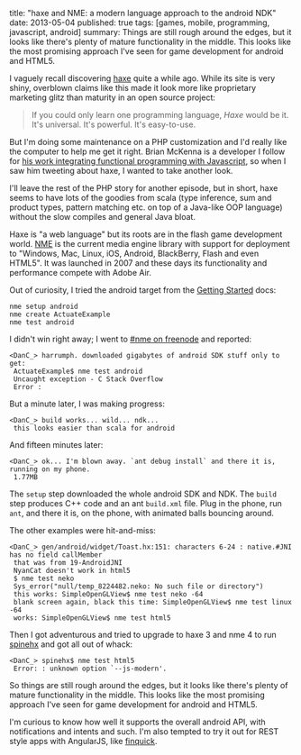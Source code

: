 title: "haxe and NME: a modern language approach to the android NDK"
date: 2013-05-04
published: true
tags: [games, mobile, programming, javascript, android]
summary: Things are still rough around the edges, but it looks like
  there's plenty of mature functionality in the middle. This looks
  like the most promising approach I've seen for game development for
  android and HTML5.

I vaguely recall discovering <a href="http://haxe.org/">haxe</a> quite
a while ago. While its site is very shiny, overblown claims like this
made it look more like proprietary marketing glitz than maturity in
an open source project:

> If you could only learn one programming language, <em>Haxe</em> would be it.
> It's universal. It's powerful. It's easy-to-use.

But I'm doing some maintenance on a PHP customization and I'd really
like the computer to help me get it right. Brian McKenna is a
developer I follow for <a href="http://brianmckenna.org/blog/">his
work integrating functional programming with Javascript</a>, so when I
saw him tweeting about haxe, I wanted to take another look.

I'll leave the rest of the PHP story for another episode, but in
short, haxe seems to have lots of the goodies from scala (type
inference, sum and product types, pattern matching etc. on top of a
Java-like OOP language) without the slow compiles and general Java
bloat.

Haxe is "a web language" but its roots are in the flash game
development world. <a href="http://www.nme.io/">NME</a> is the current
media engine library with support for deployment to "Windows, Mac,
Linux, iOS, Android, BlackBerry, Flash and even HTML5".  It was
launched in 2007 and these days its functionality and performance
compete with Adobe Air.

Out of curiosity, I tried the android target from the
<a href="http://www.nme.io/developer/documentation/getting-started/">
Getting Started</a> docs:

    nme setup android
    nme create ActuateExample
    nme test android

I didn't win right away; I went to <a
href="http://www.nme.io/community/irc/">#nme on freenode</a> and
reported:

    <DanC_> harrumph. downloaded gigabytes of android SDK stuff only to get:
     ActuateExample$ nme test android
     Uncaught exception - C Stack Overflow
     Error : 

But a minute later, I was making progress:

    <DanC_> build works... wild... ndk...
     this looks easier than scala for android

And fifteen minutes later:

    <DanC_> ok... I'm blown away. `ant debug install` and there it is, running on my phone.
     1.77MB

The `setup` step downloaded the whole android SDK and NDK. The `build`
step produces C++ code and an ant `build.xml` file. Plug in the phone,
run `ant`, and there it is, on the phone, with animated balls bouncing
around.

The other examples were hit-and-miss:

    <DanC_> gen/android/widget/Toast.hx:151: characters 6-24 : native.#JNI has no field callMember
     that was from 19-AndroidJNI
     NyanCat doesn't work in html5
     $ nme test neko
     Sys_error("null/temp_8224482.neko: No such file or directory")
     this works: SimpleOpenGLView$ nme test neko -64
     blank screen again, black this time: SimpleOpenGLView$ nme test linux -64
     works: SimpleOpenGLView$ nme test html5

Then I got adventurous and tried to upgrade to haxe 3 and nme 4 to run
<a href="https://github.com/nitrobin/spinehx" >spinehx</a> and got all
out of whack:

    <DanC_> spinehx$ nme test html5
     Error: : unknown option `--js-modern'.

So things are still rough around the edges, but it looks like there's
plenty of mature functionality in the middle. This looks like the most
promising approach I've seen for game development for android and
HTML5.

I'm curious to know how well it supports the overall android API, with
notifications and intents and such. I'm also tempted to try it out for
REST style apps with AngularJS, like <a
href="https://bitbucket.org/DanC/finquick">finquick</a>.
